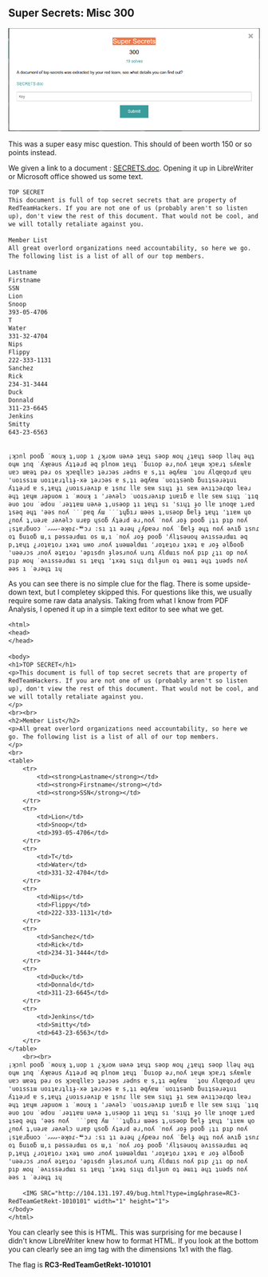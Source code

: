Super Secrets: Misc 300
----------------------

![start](start.png)

This was a super easy misc question. This should of been worth 150 or so points instead.

We given a link to a document : [SECRETS.doc](SECRETS.doc). Opening it up in LibreWriter or Microsoft office showed us some text.

```
TOP SECRET
This document is full of top secret secrets that are property of RedTeamHackers. If you are not one of us (probably aren't so listen up), don't view the rest of this document. That would not be cool, and we will totally retaliate against you. 

Member List
All great overlord organizations need accountability, so here we go. The following list is a list of all of our top members. 

Lastname
Firstname
SSN
Lion
Snoop
393-05-4706
T
Water
331-32-4704
Nips
Flippy
222-333-1131
Sanchez
Rick
234-31-3444
Duck
Donnald
311-23-6645
Jenkins
Smitty
643-23-6563


¡ʞɔnl pooƃ ˙ʍouʞ ʇ,uop ı ¿ʞɹoʍ uǝʌǝ ʇɐɥʇ sǝop ʍoɥ ¿ʇɐɥʇ sǝop llǝɥ ǝɥʇ oɥʍ ʇnq ˙ʎʞɐǝus ʎʇʇǝɹd ǝq plnoʍ ʇɐɥʇ ˙ƃuıop ǝɹ,noʎ ʇɐɥʍ ʞɔɐɹʇ sʎɐʍlɐ uɐɔ ɯɐǝʇ pǝɹ os ʞɔɐqllɐɔ ʇǝɹɔǝs ɹǝdns ɐ s,ʇı ǝqʎɐɯ ˙ʇou ʎlqɐqoɹd ɥɐu 'uoıssıɯ uoıʇɐɹʇlıɟ-xǝ ʇǝɹɔǝs ɐ s,ʇı ǝqʎɐɯ ˙uoıʇsǝnb ƃuıʇsǝɹǝʇuı ʎʇʇǝɹd ɐ s,ʇɐɥʇ ¿uoısɹǝʌıp ɐ ʇsnɾ llɐ sɐʍ sıɥʇ ɟı sɐʍ ǝʌıʇɔǝɾqo lɐǝɹ ǝɥʇ ʇɐɥʍ ɹǝpuoʍ ı ˙ʍouʞ ı 'ɹǝʌǝlɔ ˙uoısɹǝʌıp ʇuɐıƃ ɐ llɐ sɐʍ sıɥʇ ˙ʇıq ǝuo ʇou ˙ǝdou ˙ɹǝʇʇɐɯ uǝʌǝ ʇ,usǝop ʇı ʇɐɥʇ sı 'sıɥʇ ɟo llɐ ʇnoqɐ ʇɹɐd ʇsǝq ǝɥʇ 'ǝǝs noʎ ˙˙˙pɐq ʎɯ ˙˙˙ʇɥƃıɹ ɯǝǝs ʇ,usǝop ƃɐlɟ ʇɐɥʇ 'ʇıɐʍ ɥo ¿noʎ ʇ,uǝɹɐ ɹǝʌǝlɔ uɹɐp ɥsoƃ ʎʇǝɹd ǝɹ,noʎ ˙noʎ ɹoɟ pooƃ ¡ʇı pıp noʎ ¡sʇɐɹƃuoɔ ˙ގގގގ-ǝʞoɾ-ᄐɔɹ :sı ʇı ǝɹǝɥ ¿ʎpɐǝɹ noʎ ˙ƃɐlɟ ǝɥʇ noʎ ǝʌıƃ ʇsnɾ oʇ ƃuıoƃ ɯ,ı pǝssǝɹdɯı os ɯ,ı ˙noʎ ɹoɟ pooƃ 'ʎlʇsǝuoɥ ǝʌıssǝɹdɯı ǝq p,ʇɐɥʇ ¿ɹoʇɐʇoɹ ʇxǝʇ uʍo ɹnoʎ ʇuǝɯǝldɯı 'ɹoʇɐʇoɹ ʇxǝʇ ɐ ɹoɟ ǝlƃooƃ 'uǝǝɹɔs ɹnoʎ ǝʇɐʇoɹ 'ǝpısdn ɟlǝsɹnoʎ uɹnʇ ʎldɯıs noʎ pıp ¿ʇı op noʎ pıp ʍoɥ ˙ǝʌıssǝɹdɯı sı ʇɐɥʇ 'ʇxǝʇ sıɥʇ dılɟun oʇ ǝɯıʇ ǝɥʇ ʇuǝds noʎ ǝǝs ı ˙ǝɹǝɥʇ ıɥ 
```

As you can see there is no simple clue for the flag. There is some upside-down text, but I completey skipped this. For questions like this, we usually require some raw data analysis. Taking from what I know from PDF Analysis, I opened it up in a simple text editor to see what we get.

```
<html>
<head>
</head>

<body>
<h1>TOP SECRET</h1>
<p>This document is full of top secret secrets that are property of RedTeamHackers. If you are not one of us (probably aren't so listen up), don't view the rest of this document. That would not be cool, and we will totally retaliate against you.
</p>
<br><br>
<h2>Member List</h2>
<p>All great overlord organizations need accountability, so here we go. The following list is a list of all of our top members.
</p>
<br>
<table>
    <tr>
        <td><strong>Lastname</strong></td>
        <td><strong>Firstname</strong></td>
        <td><strong>SSN</strong></td>
    </tr>
    <tr>
        <td>Lion</td>
        <td>Snoop</td>
        <td>393-05-4706</td>
    </tr>
    <tr>
        <td>T</td>
        <td>Water</td>
        <td>331-32-4704</td>
    </tr>
    <tr>
        <td>Nips</td>
        <td>Flippy</td>
        <td>222-333-1131</td>
    </tr>
    <tr>
        <td>Sanchez</td>
        <td>Rick</td>
        <td>234-31-3444</td>
    </tr>
    <tr>
        <td>Duck</td>
        <td>Donnald</td>
        <td>311-23-6645</td>
    </tr>
    <tr>
        <td>Jenkins</td>
        <td>Smitty</td>
        <td>643-23-6563</td>
    </tr>
</table>
    <br><br>
¡ʞɔnl pooƃ ˙ʍouʞ ʇ,uop ı ¿ʞɹoʍ uǝʌǝ ʇɐɥʇ sǝop ʍoɥ ¿ʇɐɥʇ sǝop llǝɥ ǝɥʇ oɥʍ ʇnq ˙ʎʞɐǝus ʎʇʇǝɹd ǝq plnoʍ ʇɐɥʇ ˙ƃuıop ǝɹ,noʎ ʇɐɥʍ ʞɔɐɹʇ sʎɐʍlɐ uɐɔ ɯɐǝʇ pǝɹ os ʞɔɐqllɐɔ ʇǝɹɔǝs ɹǝdns ɐ s,ʇı ǝqʎɐɯ  ˙ʇou ʎlqɐqoɹd ɥɐu 'uoıssıɯ uoıʇɐɹʇlıɟ-xǝ ʇǝɹɔǝs ɐ s,ʇı ǝqʎɐɯ ˙uoıʇsǝnb ƃuıʇsǝɹǝʇuı ʎʇʇǝɹd ɐ s,ʇɐɥʇ ¿uoısɹǝʌıp ɐ ʇsnɾ llɐ sɐʍ sıɥʇ ɟı sɐʍ ǝʌıʇɔǝɾqo lɐǝɹ ǝɥʇ ʇɐɥʍ ɹǝpuoʍ ı ˙ʍouʞ ı 'ɹǝʌǝlɔ ˙uoısɹǝʌıp ʇuɐıƃ ɐ llɐ sɐʍ sıɥʇ ˙ʇıq ǝuo ʇou ˙ǝdou ˙ɹǝʇʇɐɯ uǝʌǝ ʇ,usǝop ʇı ʇɐɥʇ sı 'sıɥʇ ɟo llɐ ʇnoqɐ ʇɹɐd ʇsǝq ǝɥʇ 'ǝǝs noʎ  ˙˙˙pɐq ʎɯ ˙˙˙ʇɥƃıɹ ɯǝǝs ʇ,usǝop ƃɐlɟ ʇɐɥʇ 'ʇıɐʍ ɥo ¿noʎ ʇ,uǝɹɐ ɹǝʌǝlɔ uɹɐp ɥsoƃ ʎʇǝɹd ǝɹ,noʎ ˙noʎ ɹoɟ pooƃ ¡ʇı pıp noʎ ¡sʇɐɹƃuoɔ ˙ގގގގ-ǝʞoɾ-ᄐɔɹ :sı ʇı ǝɹǝɥ ¿ʎpɐǝɹ noʎ ˙ƃɐlɟ ǝɥʇ noʎ ǝʌıƃ ʇsnɾ oʇ ƃuıoƃ ɯ,ı pǝssǝɹdɯı os ɯ,ı ˙noʎ ɹoɟ pooƃ 'ʎlʇsǝuoɥ ǝʌıssǝɹdɯı ǝq p,ʇɐɥʇ ¿ɹoʇɐʇoɹ ʇxǝʇ uʍo ɹnoʎ ʇuǝɯǝldɯı 'ɹoʇɐʇoɹ ʇxǝʇ ɐ ɹoɟ ǝlƃooƃ 'uǝǝɹɔs ɹnoʎ ǝʇɐʇoɹ 'ǝpısdn ɟlǝsɹnoʎ uɹnʇ ʎldɯıs noʎ pıp ¿ʇı op noʎ pıp ʍoɥ ˙ǝʌıssǝɹdɯı sı ʇɐɥʇ 'ʇxǝʇ sıɥʇ dılɟun oʇ ǝɯıʇ ǝɥʇ ʇuǝds noʎ ǝǝs ı ˙ǝɹǝɥʇ ıɥ

    <IMG SRC="http://104.131.197.49/bug.html?type=img&phrase=RC3-RedTeamGetRekt-1010101" width="1" height="1">
</body>
</html>

```

You can clearly see this is HTML. This was surprising for me because I didn't know LibreWriter knew how to format HTML. If you look at the bottom you can clearly see an img tag with the dimensions 1x1 with the flag. 

The flag is **RC3-RedTeamGetRekt-1010101**